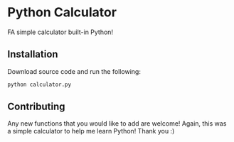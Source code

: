 # Python Calculator

FA simple calculator built-in Python!

## Installation

Download source code and run the following:

```py
python calculator.py
```

## Contributing
Any new functions that you would like to add are welcome! Again, this was a simple calculator to help me learn Python! Thank you :)
